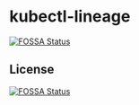 # kubectl-lineage
[![FOSSA Status](https://app.fossa.com/api/projects/git%2Bgithub.com%2Ftohjustin%2Fkubectl-lineage.svg?type=shield)](https://app.fossa.com/projects/git%2Bgithub.com%2Ftohjustin%2Fkubectl-lineage?ref=badge_shield)



## License
[![FOSSA Status](https://app.fossa.com/api/projects/git%2Bgithub.com%2Ftohjustin%2Fkubectl-lineage.svg?type=large)](https://app.fossa.com/projects/git%2Bgithub.com%2Ftohjustin%2Fkubectl-lineage?ref=badge_large)